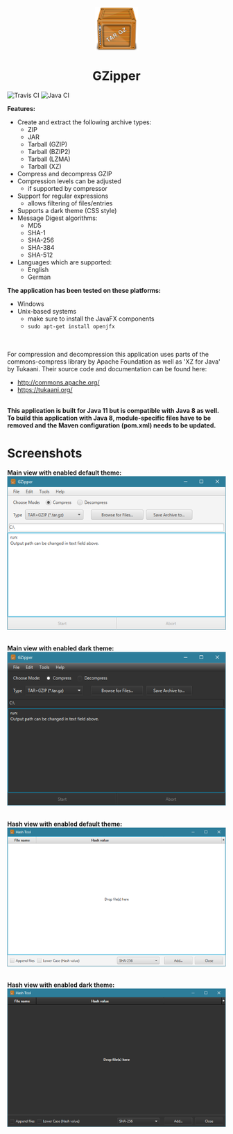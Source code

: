 <p align="center">
  <img alt="gzipper logo" src="./src/main/resources/images/icon_256.png" width="100px" />
  <h1 align="center">GZipper</h1>
</p>

![Travis CI](https://travis-ci.org/turbolocust/GZipper.svg?branch=master)
![Java CI](https://github.com/turbolocust/GZipper/workflows/Java%20CI/badge.svg?branch=master)

<b>Features:</b><br />

* Create and extract the following archive types:
  - ZIP
  - JAR
  - Tarball (GZIP)
  - Tarball (BZIP2)
  - Tarball (LZMA)
  - Tarball (XZ)
* Compress and decompress GZIP
* Compression levels can be adjusted
  - if supported by compressor
* Support for regular expressions
  - allows filtering of files/entries
* Supports a dark theme (CSS style)
* Message Digest algorithms:
  - MD5
  - SHA-1
  - SHA-256
  - SHA-384
  - SHA-512
* Languages which are supported:
  - English
  - German
  
<b>The application has been tested on these platforms:</b>
 * Windows
 * Unix-based systems
   - make sure to install the JavaFX components
   - `sudo apt-get install openjfx`
   
<br /><br />
For compression and decompression this application uses parts of the commons-compress library by Apache Foundation as well as 'XZ for Java' by Tukaani. Their source code and documentation can be found here: 
  - <a href>http://commons.apache.org/</a>
  - <a href>https://tukaani.org/</a>
  
<br />
<b>This application is built for Java 11 but is compatible with Java 8 as well. To build this application with Java 8, module-specific files have to be removed and the Maven configuration (pom.xml) needs to be updated.</b>

# Screenshots

<b>Main view with enabled default theme:</b><br />
![Main view with enabled default theme.](./images/gzipper_gui_FX_mainView.PNG)

<br /><b>Main view with enabled dark theme:</b><br />
![Main view with enabled dark theme.](./images/gzipper_gui_FX_mainView_dark.PNG)

<br /><b>Hash view with enabled default theme:</b><br />
![Hash view with enabled default theme.](./images/gzipper_gui_FX_hashView.PNG)

<br /><b>Hash view with enabled dark theme:</b><br />
![Hash view with enabled dark theme.](./images/gzipper_gui_FX_hashView_dark.PNG)
